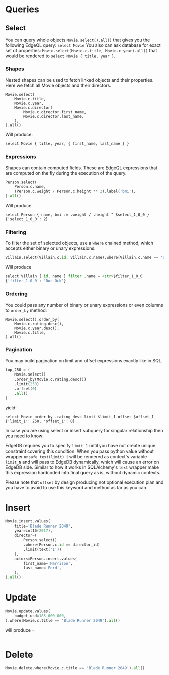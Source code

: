 # Queries


## Select

You can query whole objects `Movie.select().all()` that gives you 
the following EdgeQL query: `select Movie`
You also can ask database for exact set of properties: 
`Movie.select(Movie.c.title, Movie.c.year).all()` that would be rendered to `select Movie { title, year }`.

### Shapes
Nested shapes can be used to fetch linked objects and their properties. 
Here we fetch all Movie objects and their directors.

```
Movie.select(
    Movie.c.title,
    Movie.c.year,
    Movie.c.director(
        Movie.c.director.first_name,
        Movie.c.director.last_name,
    ),
).all()
```
Will produce:

```
select Movie { title, year, { first_name, last_name } }
```

### Expressions
Shapes can contain computed fields. 
These are EdgeQL expressions that are computed on the fly during the execution of the query. 
```python
Person.select(
    Person.c.name,
    (Person.c.weight / Person.c.height ** 2).label('bmi'),
).all()
```
Will produce
```
select Person { name, bmi := .weight / .height ^ $select_1_0_0 }
{'select_1_0_0': 2}
```

### Filtering
To filter the set of selected objects, use a `where` chained method, 
which accepts either binary or unary expressions.
```python
Villain.select(Villain.c.id, Villain.c.name).where(Villain.c.name == 'Doc Ock').all()
```
Will produce
```python
select Villain { id, name } filter .name = <str>$filter_1_0_0
{'filter_1_0_0': 'Doc Ock'}
```


### Ordering
You could pass any number of binary or unary expressions or even columns to `order_by` method:
```
Movie.select().order_by(
    Movie.c.rating.desc(), 
    Movie.c.year.desc(),
    Movie.c.title,
).all()
```


### Pagination
You may build pagination on limit and offset expressions exactly like in SQL.

```python
top_250 = (
    Movie.select()
    .order_by(Movie.c.rating.desc())
    .limit(250)
    .offset(0)
    .all()
)
```
yield:
```
select Movie order by .rating desc limit $limit_1 offset $offset_1
{'limit_1': 250, 'offset_1': 0}
```

In case you are using select or insert subquery for singular relationship then you need to know:

EdgeDB requires you to specify `limit 1` until you have not create unique constraint covering this condition.
When you pass python value without wrapper `unsafe_text(limit)` it will be rendered 
as context's variable `limit_N` and will pass to EdgeDB dynamically, which will cause an error on EdgeDB side.
Similar to how it works in SQLAlchemy's `text` wrapper make this expression hardcoded into final query as is, 
without dynamic contexts.

Please note that `offset` by design producing not optional execution plan 
and you have to avoid to use this keyword and method as far as you can. 


# Insert

```python
Movie.insert.values(
    title='Blade Runner 2049',
    year=int16(2017),
    director=(
        Person.select()
        .where(Person.c.id == director_id)
        .limit(text('1')) 
    ),
    actors=Person.insert.values(
        first_name='Harrison', 
        last_name='Ford',
    ),
).all()
```

# Update

```python
Movie.update.values(
    budget_usd=185_000_000,
).where(Movie.c.title == 'Blade Runner 2049').all()
```
will produce = 
```

```
# Delete

```python
Movie.delete.where(Movie.c.title == 'Blade Runner 2049').all()
```
